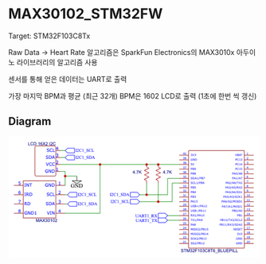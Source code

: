 MAX30102_STM32FW
================

Target: STM32F103C8Tx

Raw Data -> Heart Rate 알고리즘은 SparkFun Electronics의 MAX3010x 아두이노 라이브러리의 알고리즘 사용

센서를 통해 얻은 데이터는 UART로 출력

가장 마지막 BPM과 평균 (최근 32개) BPM은 1602 LCD로 출력 (1초에 한번 씩 갱신)

## Diagram
<img src="img/Diagram.png">